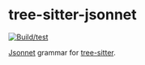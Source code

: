tree-sitter-jsonnet
===========================

[![Build/test](https://github.com/matoous/tree-sitter-jsonnet/actions/workflows/ci.yml/badge.svg)](https://github.com/matoous/tree-sitter-jsonnet/actions/workflows/ci.yml)

[Jsonnet](https://jsonnet.org/) grammar for [tree-sitter](https://github.com/tree-sitter/tree-sitter).

